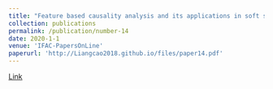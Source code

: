 ```yaml
---
title: "Feature based causality analysis and its applications in soft sensor modeling"
collection: publications
permalink: /publication/number-14
date: 2020-1-1
venue: 'IFAC-PapersOnLine'
paperurl: 'http://Liangcao2018.github.io/files/paper14.pdf'
---
```

[Link](https://www.sciencedirect.com/science/article/pii/S2405896320303670)